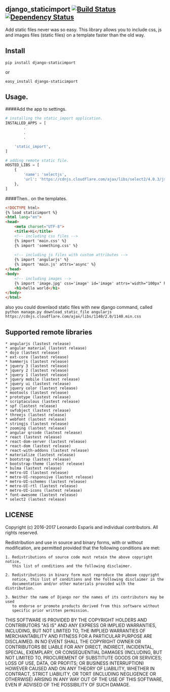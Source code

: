 django_staticimport [![Build Status](https://travis-ci.org/leoxnidas/django_staticimport.svg?branch=master)](https://travis-ci.org/leoxnidas/django_staticimport) [![Dependency Status](https://dependencyci.com/github/leoxnidas/django_staticimport/badge)](https://dependencyci.com/github/leoxnidas/django_staticimport)
-------------------

Add static files never was so easy. This library allows you to include css, js and images files (static files) on a template faster than the old way.


Install
-------

```pip install django-staticimport```

or

```easy_install django-staticimport```


Usage.
------

####Add the app to settings.

```python
# installing the static_import application.
INSTALLED_APPS = [
		.
		.
		.

    'static_import',
]

# adding remote static file.
HOSTED_LIBS = [
	{
		'name': 'selectjs',
		'url': 'https://cdnjs.cloudflare.com/ajax/libs/select2/4.0.3/js/select2.min.js'
	},
]
```

####Then.. on the templates.

```html
<!DOCTYPE html>
{% load staticimport %}
<html lang="en">
<head>
	<meta charset="UTF-8">
	<title>Hi</title>
	<!-- including css files -->
	{% import 'main.css' %}
	{% import 'something.css' %}
	
	<!-- including js files with custom attributes -->
	{% import 'angularjs' %}
	{% import 'main.js' attrs='async' %}
</head>
<body>
	<!-- including images -->
	{% import 'image.jpg' css='image' id='image' attrs='width="100px" height="100px" data-city="picture"' %}
	<h1>hello world</h1>
</body>
</html>
```

also you could downlaod static files with new django command, called
```python manage.py download_static_file angularjs https://cdnjs.cloudflare.com/ajax/libs/1140/2.0/1140.min.css```

Supported remote libraries
--------------------------

	* angularjs (lastest release)
	* angular material (lastest release)
	* dojo (lastest release)
	* ext-core (lastest release)
	* hammerjs (lastest release)
	* jquery 3 (lastest release)
	* jquery 2 (lastest release)
	* jquery 1 (lastest release)
	* jquery mobile (lastest release)
	* jquery ui (lastest release)
	* jquery color (lastest release)
	* mootools (lastest release)
	* prototype (lastest release)
	* scriptaculous (lastest release)
	* spf (lastest release)
	* swfobject (lastest release)
	* threejs (lastest release)
	* webfont (lastest release)
	* stringjs (lastest release)
	* zooming (lastest release)
	* angular qrcode (lastest release)
	* react (lastest release)
	* react-dom-server (lastest release)
	* react-dom (lastest release)
	* react-with-addons (lastest release)
	* materialize (lastest release)
	* bootstrap (lastest release)
	* bootstrap-theme (lastest release)
	* bulma (lastest release)
	* metro-UI (lastest release)
	* metro-UI-responsive (lastest release)
	* metro-UI-schemes (lastest release)
	* metro-UI-rtl (lastest release)
	* metro-UI-icons (lastest release)
	* font-awesome (lastest release)
	* select2 (lastest release)


LICENSE
-------

Copyright (c) 2016-2017 Leonardo Esparis and individual contributors.
All rights reserved.

Redistribution and use in source and binary forms, with or without modification,
are permitted provided that the following conditions are met:

    1. Redistributions of source code must retain the above copyright notice, 
       this list of conditions and the following disclaimer.
    
    2. Redistributions in binary form must reproduce the above copyright 
       notice, this list of conditions and the following disclaimer in the
       documentation and/or other materials provided with the distribution.

    3. Neither the name of Django nor the names of its contributors may be used
       to endorse or promote products derived from this software without
       specific prior written permission.

THIS SOFTWARE IS PROVIDED BY THE COPYRIGHT HOLDERS AND CONTRIBUTORS "AS IS" AND
ANY EXPRESS OR IMPLIED WARRANTIES, INCLUDING, BUT NOT LIMITED TO, THE IMPLIED
WARRANTIES OF MERCHANTABILITY AND FITNESS FOR A PARTICULAR PURPOSE ARE
DISCLAIMED. IN NO EVENT SHALL THE COPYRIGHT OWNER OR CONTRIBUTORS BE LIABLE FOR
ANY DIRECT, INDIRECT, INCIDENTAL, SPECIAL, EXEMPLARY, OR CONSEQUENTIAL DAMAGES
(INCLUDING, BUT NOT LIMITED TO, PROCUREMENT OF SUBSTITUTE GOODS OR SERVICES;
LOSS OF USE, DATA, OR PROFITS; OR BUSINESS INTERRUPTION) HOWEVER CAUSED AND ON
ANY THEORY OF LIABILITY, WHETHER IN CONTRACT, STRICT LIABILITY, OR TORT
(INCLUDING NEGLIGENCE OR OTHERWISE) ARISING IN ANY WAY OUT OF THE USE OF THIS
SOFTWARE, EVEN IF ADVISED OF THE POSSIBILITY OF SUCH DAMAGE.
